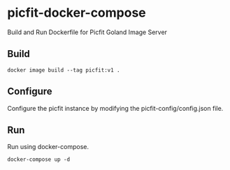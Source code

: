 # picfit-docker-compose
Build and Run Dockerfile for Picfit Goland Image Server

## Build

```
docker image build --tag picfit:v1 .
```

## Configure

Configure the picfit instance by modifying the picfit-config/config.json file.

## Run

Run using docker-compose.

```
docker-compose up -d
```